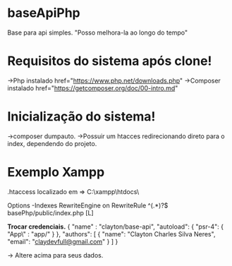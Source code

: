 # baseApiPhp
Base para api simples. "Posso melhora-la ao longo do tempo"

# Requisitos do sistema após clone!
->Php instalado href="https://www.php.net/downloads.php"
->Composer instalado href="https://getcomposer.org/doc/00-intro.md"

# Inicialização do sistema!
->composer dumpauto.
->Possuir um htacces redirecionando direto para o index, dependendo do projeto.
# Exemplo Xampp
.htaccess localizado em => C:\xampp\htdocs\

Options -Indexes
RewriteEngine on
RewriteRule ^(.*)?$ basePhp/public/index.php [L]

**Trocar credenciais.**
{
    "name" : "clayton/base-api",
    "autoload": {
        "psr-4": {
            "App\\" : "app/"
        }
    },
    "authors": [
        {
            "name": "Clayton Charles Silva Neres",
            "email": "claydevfull@gmail.com"
        }
    ]
}

-> Altere acima para seus dados.
